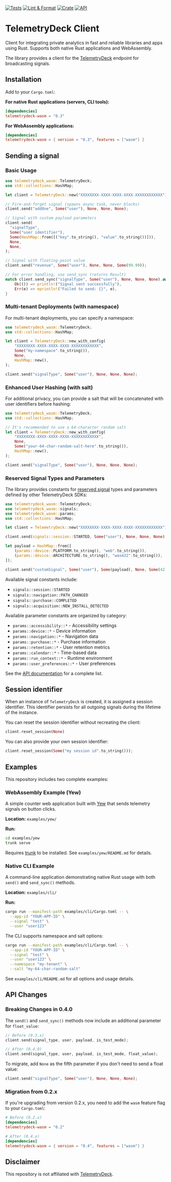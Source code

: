 [![Tests](https://github.com/kkostov/telemetrydeck-wasm/actions/workflows/tests.yml/badge.svg)](https://github.com/kkostov/telemetrydeck-wasm/actions/workflows/tests.yml)
[![Lint & Format](https://github.com/kkostov/telemetrydeck-wasm/actions/workflows/lint.yml/badge.svg)](https://github.com/kkostov/telemetrydeck-wasm/actions/workflows/lint.yml)
[![Crate](https://img.shields.io/crates/v/telemetrydeck-wasm.svg)](https://crates.io/crates/telemetrydeck-wasm)
[![API](https://docs.rs/telemetrydeck-wasm/badge.svg)](https://docs.rs/telemetrydeck-wasm)

# TelemetryDeck Client

Client for integrating private analytics in fast and reliable libraries and apps using Rust. Supports both native Rust applications and WebAssembly.

The library provides a client for the [TelemetryDeck](https://telemetrydeck.com) endpoint for broadcasting signals.

## Installation

Add to your `Cargo.toml`:

**For native Rust applications (servers, CLI tools):**
```toml
[dependencies]
telemetrydeck-wasm = "0.3"
```

**For WebAssembly applications:**
```toml
[dependencies]
telemetrydeck-wasm = { version = "0.3", features = ["wasm"] }
```

## Sending a signal

### Basic Usage

```rust
use telemetrydeck_wasm::TelemetryDeck;
use std::collections::HashMap;

let client = TelemetryDeck::new("XXXXXXXX-XXXX-XXXX-XXXX-XXXXXXXXXXXX");

// Fire-and-forget signal (spawns async task, never blocks)
client.send("addOne", Some("user"), None, None, None);

// Signal with custom payload parameters
client.send(
  "signalType",
  Some("user identifier"),
  Some(HashMap::from([("key".to_string(), "value".to_string())])),
  None,
  None,
);

// Signal with floating-point value
client.send("revenue", Some("user"), None, None, Some(99.99));

// For error handling, use send_sync (returns Result)
match client.send_sync("signalType", Some("user"), None, None, None).await {
    Ok(()) => println!("Signal sent successfully"),
    Err(e) => eprintln!("Failed to send: {}", e),
}
```

### Multi-tenant Deployments (with namespace)

For multi-tenant deployments, you can specify a namespace:

```rust
use telemetrydeck_wasm::TelemetryDeck;
use std::collections::HashMap;

let client = TelemetryDeck::new_with_config(
    "XXXXXXXX-XXXX-XXXX-XXXX-XXXXXXXXXXXX",
    Some("my-namespace".to_string()),
    None,
    HashMap::new(),
);

client.send("signalType", Some("user"), None, None, None);
```

### Enhanced User Hashing (with salt)

For additional privacy, you can provide a salt that will be concatenated with user identifiers before hashing:

```rust
use telemetrydeck_wasm::TelemetryDeck;
use std::collections::HashMap;

// It's recommended to use a 64-character random salt
let client = TelemetryDeck::new_with_config(
    "XXXXXXXX-XXXX-XXXX-XXXX-XXXXXXXXXXXX",
    None,
    Some("your-64-char-random-salt-here".to_string()),
    HashMap::new(),
);

client.send("signalType", Some("user"), None, None, None);
```

### Reserved Signal Types and Parameters

The library provides constants for [reserved signal](https://telemetrydeck.com/docs/ingest/default-parameters/) types and parameters defined by other TelemetryDeck SDKs:

```rust
use telemetrydeck_wasm::TelemetryDeck;
use telemetrydeck_wasm::signals;
use telemetrydeck_wasm::params;
use std::collections::HashMap;

let client = TelemetryDeck::new("XXXXXXXX-XXXX-XXXX-XXXX-XXXXXXXXXXXX");

client.send(signals::session::STARTED, Some("user"), None, None, None);

let payload = HashMap::from([
    (params::device::PLATFORM.to_string(), "web".to_string()),
    (params::device::ARCHITECTURE.to_string(), "wasm32".to_string()),
]);

client.send("customSignal", Some("user"), Some(payload), None, Some(42.5));
```

Available signal constants include:
- `signals::session::STARTED`
- `signals::navigation::PATH_CHANGED`
- `signals::purchase::COMPLETED`
- `signals::acquisition::NEW_INSTALL_DETECTED`

Available parameter constants are organized by category:
- `params::accessibility::*` - Accessibility settings
- `params::device::*` - Device information
- `params::navigation::*` - Navigation data
- `params::purchase::*` - Purchase information
- `params::retention::*` - User retention metrics
- `params::calendar::*` - Time-based data
- `params::run_context::*` - Runtime environment
- `params::user_preferences::*` - User preferences

See the [API documentation](https://docs.rs/telemetrydeck-wasm) for a complete list.

## Session identifier

When an instance of `TelemetryDeck` is created, it is assigned a session identifier. This identifier persists for all outgoing signals during the lifetime of the instance.

You can reset the session identifier without recreating the client:

```rust
client.reset_session(None)
```

You can also provide your own session identifier:

```rust
client.reset_session(Some("my session id".to_string()));
```

## Examples

This repository includes two complete examples:

### WebAssembly Example (Yew)
A simple counter web application built with [Yew](https://yew.rs) that sends telemetry signals on button clicks.

**Location:** `examples/yew/`

**Run:**
```bash
cd examples/yew
trunk serve
```

Requires [trunk](https://trunkrs.dev/) to be installed. See `examples/yew/README.md` for details.

### Native CLI Example
A command-line application demonstrating native Rust usage with both `send()` and `send_sync()` methods.

**Location:** `examples/cli/`

**Run:**
```bash
cargo run --manifest-path examples/cli/Cargo.toml -- \
  --app-id "YOUR-APP-ID" \
  --signal "test" \
  --user "user123"
```

The CLI supports namespace and salt options:
```bash
cargo run --manifest-path examples/cli/Cargo.toml -- \
  --app-id "YOUR-APP-ID" \
  --signal "test" \
  --user "user123" \
  --namespace "my-tenant" \
  --salt "my-64-char-random-salt"
```

See `examples/cli/README.md` for all options and usage details.

## API Changes

### Breaking Changes in 0.4.0

The `send()` and `send_sync()` methods now include an additional parameter for `float_value`:

```rust
// Before (0.3.x)
client.send(signal_type, user, payload, is_test_mode);

// After (0.4.0)
client.send(signal_type, user, payload, is_test_mode, float_value);
```

To migrate, add `None` as the fifth parameter if you don't need to send a float value:

```rust
client.send("signalType", Some("user"), None, None, None);
```

### Migration from 0.2.x

If you're upgrading from version 0.2.x, you need to add the `wasm` feature flag to your `Cargo.toml`:

```toml
# Before (0.2.x)
[dependencies]
telemetrydeck-wasm = "0.2"

# After (0.4.x)
[dependencies]
telemetrydeck-wasm = { version = "0.4", features = ["wasm"] }
```

## Disclaimer

This repository is not affiliated with [TelemetryDeck](https://telemetrydeck.com).

